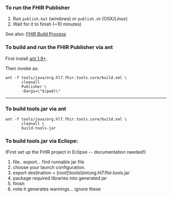 ### To run the FHIR Publisher

1. Run `publish.bat` (windows) or `publish.sh` (OSX/Linux)
2. Wait for it to finish (~10 minutes)

See also: [FHIR Build Process](http://wiki.hl7.org/index.php?title=FHIR_Build_Process)

### To build and run the FHIR Publisher via ant
First install [ant 1.9+](http://ant.apache.org/bindownload.cgi).

Then invoke as:

```
ant -f tools/java/org.hl7.fhir.tools.core/build.xml \
       cleanall 
       Publisher \
       -Dargs=\"$(pwd)\"
```

---

### To build tools.jar via ant
```
ant -f tools/java/org.hl7.fhir.tools.core/build.xml \
       cleanall \
       build-tools-jar
```

### To build tools.jar via Eclispe:

(First set up the FHIR project in Eclipse -- documentation needed!)

1. file.. export... find runnable jar file
2. choose your launch configuration.
3. export destination = [root]\tools\bin\org.hl7.fhir.tools.jar
4. package required libraries into generated jar
5. finish
6. note it generates warnings... ignore these
